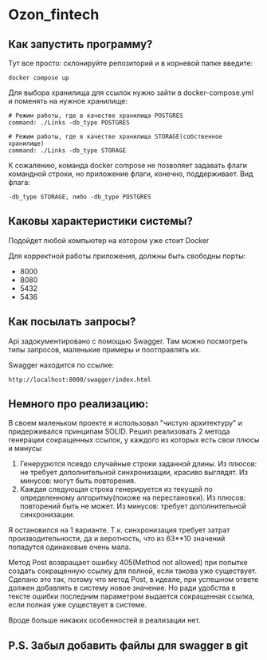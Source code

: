 # Ozon_fintech

## Как запустить программу?
Тут все просто: склонируйте репозиторий и в корневой папке введите:

    docker compose up

Для выбора хранилища для ссылок нужно зайти в docker-compose.yml и поменять на нужное хранилище:

    # Режим работы, где в качестве хранилища POSTGRES
    command: ./Links -db_type POSTGRES

    # Режим работы, где в качестве хранилища STORAGE(собственное хранилище)
    command: ./Links -db_type STORAGE
    
К сожалению, команда docker compose не позволяет задавать флаги командной строки, но приложение флаги, конечно, поддерживает. Вид флага:

    -db_type STORAGE, либо -db_type POSTGRES
    
## Каковы характеристики системы?
Подойдет любой компьютер на котором уже стоит Docker

Для корректной работы приложения, должны быть свободны порты:
+ 8000
+ 8080
+ 5432
+ 5436

## Как посылать запросы?
Api задокументировано с помощью Swagger. Там можно посмотреть типы запросов, маленькие примеры и поотправлять их.

Swagger находится по ссылке: 

    http://localhost:8000/swagger/index.html
    
## Немного про реализацию:

В своем маленьком проекте я использовал "чистую архитектуру" и придерживался принципам SOLID.
Решил реализовать 2 метода генерации сокращенных ссылок, у каждого из которых есть свои плюсы и минусы:
1. Генерурются псевдо случайные строки заданной длины. Из плюсов: не требует дополнительной синхронизации, красиво выглядят. Из минусов: могут быть повторения.
2. Каждая следующая строка генерируется из текущей по определенному алгоритму(похоже на перестановки). Из плюсов: повторений быть не может. Из минусов: требует дополнительной синхронизации.

Я остановился на 1 варианте. Т.к. синхронизация требует затрат производительности, да и веротность, что из 63**10 значений попадутся одинаковые очень мала.

Метод Post возвращает ошибку 405(Method not allowed) при попытке создать сокращенную ссылку для полной, если такова уже существует. Сделано это так, потому что метод Post, в идеале, при успешном ответе
должен добавлять в систему новое значение. Но ради удобства в тексте ошибки последним параметром выдается сокращенная ссылка, если полная уже существует в системе.

Вроде больше никаких особенностей в реализации нет.

## P.S. Забыл добавить файлы для swagger в git
